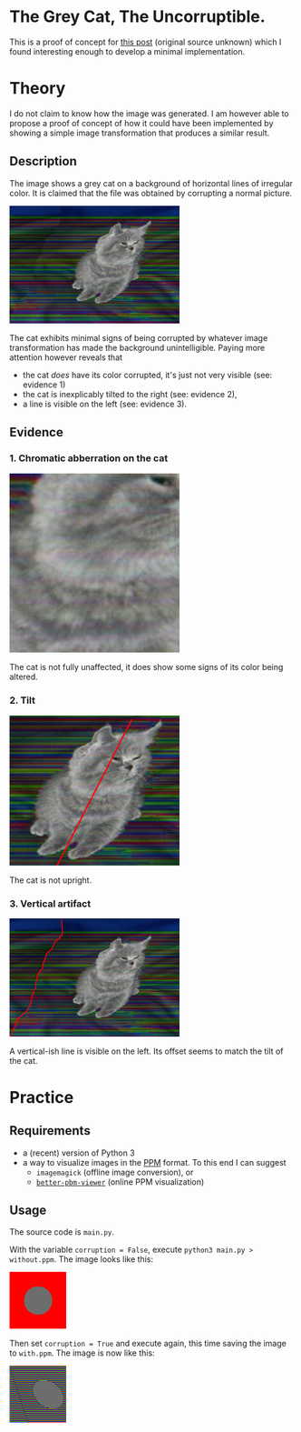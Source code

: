 # The Grey Cat, The Uncorruptible.

This is a proof of concept for
[this post](https://www.reddit.com/r/Bossfight/comments/1fiy1pt/the_grey_cat_the_uncorruptible/)
(original source unknown) which I found interesting
enough to develop a minimal implementation.

# Theory

I do not claim to know how the image was generated.
I am however able to propose a proof of concept of how it could
have been implemented by showing a simple image transformation
that produces a similar result.

## Description

The image shows a grey cat on a background of horizontal lines
of irregular color. It is claimed that the file was obtained by
corrupting a normal picture.

<img src="the-uncorruptible.png" alt="The Uncorruptible" width="300"/>

The cat exhibits minimal signs of being corrupted by whatever
image transformation has made the background unintelligible.
Paying more attention however reveals that
- the cat _does_ have its color corrupted, it's just not very visible
  (see: evidence 1)
- the cat is inexplicably tilted to the right (see: evidence 2),
- a line is visible on the left (see: evidence 3).

## Evidence

### 1. Chromatic abberration on the cat

<img src="evidence/chromatic-abberration.png" width="300"/>

The cat is not fully unaffected, it does show some signs of
its color being altered.

### 2. Tilt

<img src="evidence/tilt.png" width="300"/>

The cat is not upright.

### 3. Vertical artifact

<img src="evidence/line.png" width="300"/>

A vertical-ish line is visible on the left.
Its offset seems to match the tilt of the cat.


# Practice

## Requirements

- a (recent) version of Python 3
- a way to visualize images in the [PPM](https://en.wikipedia.org/wiki/Netpbm) format.
    To this end I can suggest
    - `imagemagick` (offline image conversion), or
    - [`better-pbm-viewer`](https://perso.crans.org/vanille/better-pbm-viewer/) (online PPM visualization)

## Usage

The source code is `main.py`.

With the variable `corruption = False`, execute `python3 main.py > without.ppm`.
The image looks like this:

![](without.png "Uncorrupted")

Then set `corruption = True` and execute again, this time saving the image to `with.ppm`.
The image is now like this:

![](with.png "Corrupted")


